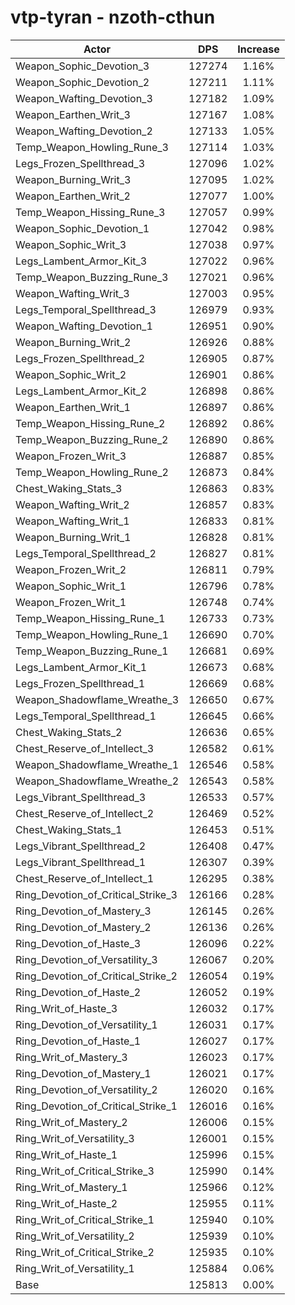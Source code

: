 # vtp-tyran - nzoth-cthun
| Actor | DPS | Increase |
|---|:---:|:---:|
|Weapon_Sophic_Devotion_3|127274|1.16%|
|Weapon_Sophic_Devotion_2|127211|1.11%|
|Weapon_Wafting_Devotion_3|127182|1.09%|
|Weapon_Earthen_Writ_3|127167|1.08%|
|Weapon_Wafting_Devotion_2|127133|1.05%|
|Temp_Weapon_Howling_Rune_3|127114|1.03%|
|Legs_Frozen_Spellthread_3|127096|1.02%|
|Weapon_Burning_Writ_3|127095|1.02%|
|Weapon_Earthen_Writ_2|127077|1.00%|
|Temp_Weapon_Hissing_Rune_3|127057|0.99%|
|Weapon_Sophic_Devotion_1|127042|0.98%|
|Weapon_Sophic_Writ_3|127038|0.97%|
|Legs_Lambent_Armor_Kit_3|127022|0.96%|
|Temp_Weapon_Buzzing_Rune_3|127021|0.96%|
|Weapon_Wafting_Writ_3|127003|0.95%|
|Legs_Temporal_Spellthread_3|126979|0.93%|
|Weapon_Wafting_Devotion_1|126951|0.90%|
|Weapon_Burning_Writ_2|126926|0.88%|
|Legs_Frozen_Spellthread_2|126905|0.87%|
|Weapon_Sophic_Writ_2|126901|0.86%|
|Legs_Lambent_Armor_Kit_2|126898|0.86%|
|Weapon_Earthen_Writ_1|126897|0.86%|
|Temp_Weapon_Hissing_Rune_2|126892|0.86%|
|Temp_Weapon_Buzzing_Rune_2|126890|0.86%|
|Weapon_Frozen_Writ_3|126887|0.85%|
|Temp_Weapon_Howling_Rune_2|126873|0.84%|
|Chest_Waking_Stats_3|126863|0.83%|
|Weapon_Wafting_Writ_2|126857|0.83%|
|Weapon_Wafting_Writ_1|126833|0.81%|
|Weapon_Burning_Writ_1|126828|0.81%|
|Legs_Temporal_Spellthread_2|126827|0.81%|
|Weapon_Frozen_Writ_2|126811|0.79%|
|Weapon_Sophic_Writ_1|126796|0.78%|
|Weapon_Frozen_Writ_1|126748|0.74%|
|Temp_Weapon_Hissing_Rune_1|126733|0.73%|
|Temp_Weapon_Howling_Rune_1|126690|0.70%|
|Temp_Weapon_Buzzing_Rune_1|126681|0.69%|
|Legs_Lambent_Armor_Kit_1|126673|0.68%|
|Legs_Frozen_Spellthread_1|126669|0.68%|
|Weapon_Shadowflame_Wreathe_3|126650|0.67%|
|Legs_Temporal_Spellthread_1|126645|0.66%|
|Chest_Waking_Stats_2|126636|0.65%|
|Chest_Reserve_of_Intellect_3|126582|0.61%|
|Weapon_Shadowflame_Wreathe_1|126546|0.58%|
|Weapon_Shadowflame_Wreathe_2|126543|0.58%|
|Legs_Vibrant_Spellthread_3|126533|0.57%|
|Chest_Reserve_of_Intellect_2|126469|0.52%|
|Chest_Waking_Stats_1|126453|0.51%|
|Legs_Vibrant_Spellthread_2|126408|0.47%|
|Legs_Vibrant_Spellthread_1|126307|0.39%|
|Chest_Reserve_of_Intellect_1|126295|0.38%|
|Ring_Devotion_of_Critical_Strike_3|126166|0.28%|
|Ring_Devotion_of_Mastery_3|126145|0.26%|
|Ring_Devotion_of_Mastery_2|126136|0.26%|
|Ring_Devotion_of_Haste_3|126096|0.22%|
|Ring_Devotion_of_Versatility_3|126067|0.20%|
|Ring_Devotion_of_Critical_Strike_2|126054|0.19%|
|Ring_Devotion_of_Haste_2|126052|0.19%|
|Ring_Writ_of_Haste_3|126032|0.17%|
|Ring_Devotion_of_Versatility_1|126031|0.17%|
|Ring_Devotion_of_Haste_1|126027|0.17%|
|Ring_Writ_of_Mastery_3|126023|0.17%|
|Ring_Devotion_of_Mastery_1|126021|0.17%|
|Ring_Devotion_of_Versatility_2|126020|0.16%|
|Ring_Devotion_of_Critical_Strike_1|126016|0.16%|
|Ring_Writ_of_Mastery_2|126006|0.15%|
|Ring_Writ_of_Versatility_3|126001|0.15%|
|Ring_Writ_of_Haste_1|125996|0.15%|
|Ring_Writ_of_Critical_Strike_3|125990|0.14%|
|Ring_Writ_of_Mastery_1|125966|0.12%|
|Ring_Writ_of_Haste_2|125955|0.11%|
|Ring_Writ_of_Critical_Strike_1|125940|0.10%|
|Ring_Writ_of_Versatility_2|125939|0.10%|
|Ring_Writ_of_Critical_Strike_2|125935|0.10%|
|Ring_Writ_of_Versatility_1|125884|0.06%|
|Base|125813|0.00%|

